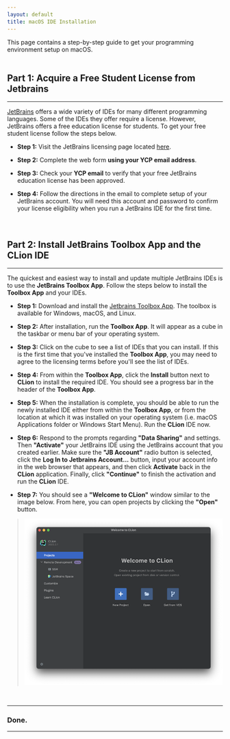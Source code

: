```yaml
---
layout: default
title: macOS IDE Installation
---
```


This page contains a step-by-step guide to get your programming environment setup on macOS.
<br><br>



## Part 1: Acquire a Free Student License from Jetbrains

---

[JetBrains](https://www.jetbrains.com) offers a wide variety of IDEs for many different programming languages.  Some of the IDEs they offer require a license.  However, JetBrains offers a free education license for students.  To get your free student license follow the steps below.

* **Step 1:** Visit the JetBrains licensing page located 
[here](https://www.jetbrains.com/shop/eform/students).


* **Step 2:** Complete the web form **using your YCP email address**.


* **Step 3:** Check your **YCP email** to verify that your free JetBrains education license has been approved. 


* **Step 4:** Follow the directions in the email to complete setup of your JetBrains account. You will need this account and password to confirm your license eligibility when you run a JetBrains IDE for the first time.
<br><br><br>



## Part 2: Install JetBrains Toolbox App and the CLion IDE

---

The quickest and easiest way to install and update multiple JetBrains IDEs is to use the **JetBrains Toolbox App**.  Follow the steps below to install the **Toolbox App** and your IDEs.


* **Step 1:** Download and install the [Jetbrains Toolbox App](https://www.jetbrains.com/toolbox-app/). The toolbox is available for Windows, macOS, and Linux. 


* **Step 2:** After installation, run the **Toolbox App**.  It will appear as a cube in the taskbar or menu bar of your operating system.


* **Step 3:** Click on the cube to see a list of IDEs that you can install.  If this is the first time that you've installed the **Toolbox App**, you may need to agree to the licensing terms before you'll see the list of IDEs.


* **Step 4:** From within the **Toolbox App**, click the **Install** button next to **CLion** to install the required IDE.  You should see a progress bar in the header of the **Toolbox App**.


* **Step 5:** When the installation is complete, you should be able to run the newly installed IDE either from within the **Toolbox App**, or from the location at which it was installed on your operating system (i.e. macOS Applications folder or Windows Start Menu). Run the **CLion** IDE now.


* **Step 6:** Respond to the prompts regarding **"Data Sharing"** and settings.  Then **"Activate"** your JetBrains IDE using the JetBrains account that you created earlier.  Make sure the **"JB Account"** radio button is selected, click the **Log In to Jetbrains Account...** button, input your account info in the web browser that appears, and then click **Activate** back in the **CLion** application. Finally, click **"Continue"** to finish the activation and run the **CLion** IDE.


* **Step 7:** You should see a **"Welcome to CLion"** window similar to the image below.  From here, you can open projects by clicking the **"Open"** button.

> ![image](macOS_clion_config_images/step01.png)
<br>

---

### Done.

--- 
